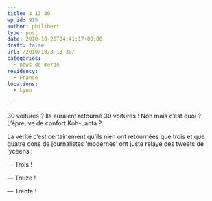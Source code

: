 ```yaml
---
title: 3 13 30
wp_id: 915
author: philibert
type: post
date: 2010-10-20T04:41:17+00:00
draft: false
url: /2010/10/3-13-30/
categories:
  - news de merde
residency:
  - France
locations:
  - Lyon

---
```

30 voitures ? Ils auraient retourné 30 voitures ! Non mais c&rsquo;est quoi ? L&rsquo;épreuve de confort Koh-Lanta ?

La vérité c&rsquo;est certainement qu&rsquo;ils n&rsquo;en ont retournées que trois et que quatre cons de journalistes &lsquo;modernes&rsquo; ont juste relayé des tweets de lycéens :
  
— Trois !
  
— Treize !
  
— Trente !